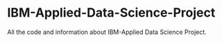 # IBM-Applied-Data-Science-Project
All the code and information about IBM-Applied Data Science Project.
